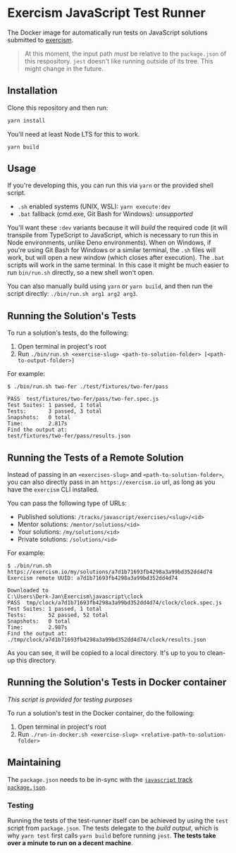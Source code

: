 # Exercism JavaScript Test Runner

The Docker image for automatically run tests on JavaScript solutions submitted to [exercism][web-exercism].

> At this moment, the input path _must_ be relative to the `package.json` of this respository. `jest` doesn't like running outside of its tree. This might change in the future.

## Installation

Clone this repository and then run:

```bash
yarn install
```

You'll need at least Node LTS for this to work.

```
yarn build
```

## Usage

If you're developing this, you can run this via `yarn` or the provided shell script.

- `.sh` enabled systems (UNIX, WSL): `yarn execute:dev`
- `.bat` fallback (cmd.exe, Git Bash for Windows): _unsupported_

You'll want these `:dev` variants because it will _build_ the required code (it will transpile from TypeScript to JavaScript, which is necessary to run this in Node environments, unlike Deno environments). When on Windows, if you're using Git Bash for Windows or a similar terminal, the `.sh` files will work, but will open a new window (which closes after execution). The `.bat` scripts will work in the same terminal. In this case it might be much easier to run `bin/run.sh` directly, so a new shell won't open.

You can also manually build using `yarn` or `yarn build`, and then run the script directly: `./bin/run.sh arg1 arg2 arg3`.

## Running the Solution's Tests

To run a solution's tests, do the following:

1. Open terminal in project's root
2. Run `./bin/run.sh <exercise-slug> <path-to-solution-folder> [<path-to-output-folder>]`

For example:

```shell
$ ./bin/run.sh two-fer ./test/fixtures/two-fer/pass

PASS  test/fixtures/two-fer/pass/two-fer.spec.js
Test Suites: 1 passed, 1 total
Tests:       3 passed, 3 total
Snapshots:   0 total
Time:        2.817s
Find the output at:
test/fixtures/two-fer/pass/results.json
```

## Running the Tests of a Remote Solution

Instead of passing in an `<exercises-slug>` and `<path-to-solution-folder>`, you can also directly pass in an `https://exercism.io` url, as long as you have the `exercism` CLI installed.

You can pass the following type of URLs:

- Published solutions: `/tracks/javascript/exercises/<slug>/<id>`
- Mentor solutions: `/mentor/solutions/<id>`
- Your solutions: `/my/solutions/<id>`
- Private solutions: `/solutions/<id>`

For example:

```
$ ./bin/run.sh https://exercism.io/my/solutions/a7d1b71693fb4298a3a99bd352dd4d74
Exercism remote UUID: a7d1b71693fb4298a3a99bd352dd4d74

Downloaded to
C:\Users\Derk-Jan\Exercism\javascript\clock
PASS  tmp/clock/a7d1b71693fb4298a3a99bd352dd4d74/clock/clock.spec.js
Test Suites: 1 passed, 1 total
Tests:       52 passed, 52 total
Snapshots:   0 total
Time:        2.987s
Find the output at:
./tmp/clock/a7d1b71693fb4298a3a99bd352dd4d74/clock/results.json
```

As you can see, it will be copied to a local directory. It's up to you to clean-up this directory.

## Running the Solution's Tests in Docker container

_This script is provided for testing purposes_

To run a solution's test in the Docker container, do the following:

1. Open terminal in project's root
2. Run `./run-in-docker.sh <exercise-slug> <relative-path-to-solution-folder>`

## Maintaining

The `package.json` needs to be in-sync with the [`javascript` track `package.json`][git-javascript].

### Testing

Running the tests of the test-runner itself can be achieved by using the `test` script from `package.json`. The tests delegate to the _build output_, which is why `yarn test` first calls `yarn build` before running `jest`. **The tests take over a minute to run on a decent machine**.

[web-exercism]: https://exercism.io
[git-automated-tests]: https://github.com/exercism/automated-tests
[git-javascript]: https://github.com/exercism/javascript
